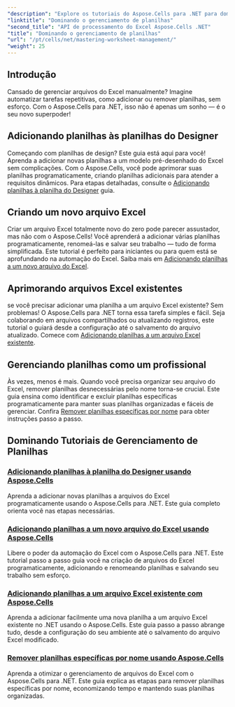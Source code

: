 ```yaml
---
"description": "Explore os tutoriais do Aspose.Cells para .NET para dominar a automação do Excel. Aprenda a adicionar/remover planilhas em arquivos Excel novos ou existentes programaticamente."
"linktitle": "Dominando o gerenciamento de planilhas"
"second_title": "API de processamento do Excel Aspose.Cells .NET"
"title": "Dominando o gerenciamento de planilhas"
"url": "/pt/cells/net/mastering-worksheet-management/"
"weight": 25
---
```


## Introdução

Cansado de gerenciar arquivos do Excel manualmente? Imagine automatizar tarefas repetitivas, como adicionar ou remover planilhas, sem esforço. Com o Aspose.Cells para .NET, isso não é apenas um sonho — é o seu novo superpoder!  

## Adicionando planilhas às planilhas do Designer  

Começando com planilhas de design? Este guia está aqui para você! Aprenda a adicionar novas planilhas a um modelo pré-desenhado do Excel sem complicações. Com o Aspose.Cells, você pode aprimorar suas planilhas programaticamente, criando planilhas adicionais para atender a requisitos dinâmicos. Para etapas detalhadas, consulte o [Adicionando planilhas à planilha do Designer](./adding-worksheets-to-designer-spreadsheet/) guia.  

## Criando um novo arquivo Excel  

Criar um arquivo Excel totalmente novo do zero pode parecer assustador, mas não com o Aspose.Cells! Você aprenderá a adicionar várias planilhas programaticamente, renomeá-las e salvar seu trabalho — tudo de forma simplificada. Este tutorial é perfeito para iniciantes ou para quem está se aprofundando na automação do Excel. Saiba mais em [Adicionando planilhas a um novo arquivo do Excel](./adding-worksheets-to-new-excel-file/).  

## Aprimorando arquivos Excel existentes  

se você precisar adicionar uma planilha a um arquivo Excel existente? Sem problemas! O Aspose.Cells para .NET torna essa tarefa simples e fácil. Seja colaborando em arquivos compartilhados ou atualizando registros, este tutorial o guiará desde a configuração até o salvamento do arquivo atualizado. Comece com [Adicionando planilhas a um arquivo Excel existente](./adding-worksheets-to-existing-excel-file/).  

## Gerenciando planilhas como um profissional  

Às vezes, menos é mais. Quando você precisa organizar seu arquivo do Excel, remover planilhas desnecessárias pelo nome torna-se crucial. Este guia ensina como identificar e excluir planilhas específicas programaticamente para manter suas planilhas organizadas e fáceis de gerenciar. Confira [Remover planilhas específicas por nome](./remove-specific-worksheets-by-name/) para obter instruções passo a passo.  

## Dominando Tutoriais de Gerenciamento de Planilhas
### [Adicionando planilhas à planilha do Designer usando Aspose.Cells](./adding-worksheets-to-designer-spreadsheet/)
Aprenda a adicionar novas planilhas a arquivos do Excel programaticamente usando o Aspose.Cells para .NET. Este guia completo orienta você nas etapas necessárias.
### [Adicionando planilhas a um novo arquivo do Excel usando Aspose.Cells](./adding-worksheets-to-new-excel-file/)
Libere o poder da automação do Excel com o Aspose.Cells para .NET. Este tutorial passo a passo guia você na criação de arquivos do Excel programaticamente, adicionando e renomeando planilhas e salvando seu trabalho sem esforço.
### [Adicionando planilhas a um arquivo Excel existente com Aspose.Cells](./adding-worksheets-to-existing-excel-file/)
Aprenda a adicionar facilmente uma nova planilha a um arquivo Excel existente no .NET usando o Aspose.Cells. Este guia passo a passo abrange tudo, desde a configuração do seu ambiente até o salvamento do arquivo Excel modificado.
### [Remover planilhas específicas por nome usando Aspose.Cells](./remove-specific-worksheets-by-name/)
Aprenda a otimizar o gerenciamento de arquivos do Excel com o Aspose.Cells para .NET. Este guia explica as etapas para remover planilhas específicas por nome, economizando tempo e mantendo suas planilhas organizadas.